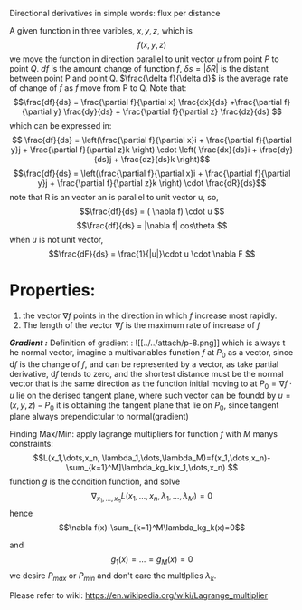 Directional derivatives in simple words: flux per distance  

A given function in three varibles, $x,y,z$, which is
$$f(x, y, z)$$
we move the function in direction parallel to unit vector $u$ from point $P$ to 
point $Q$.
$df$ is the amount change of function $f$, $\delta s = |\delta R|$ is the distant 
between point P and point Q.
$\frac{\delta f}{\delta d}$ is the average rate of change of $f$ as $f$ move from 
P to Q.
Note that:
$$\frac{df}{ds} = \frac{\partial f}{\partial x} \frac{dx}{ds} +\frac{\partial 
    f}{\partial y} \frac{dy}{ds} + \frac{\partial f}{\partial z} \frac{dz}{ds} $$
which can be expressed in:
$$ \frac{df}{ds} = \left(\frac{\partial f}{\partial x}i + \frac{\partial
        f}{\partial y}j + \frac{\partial f}{\partial z}k \right) \cdot
\left( \frac{dx}{ds}i + \frac{dy}{ds}j + \frac{dz}{ds}k \right)$$
$$\frac{df}{ds} = \left(\frac{\partial f}{\partial x}i + \frac{\partial
        f}{\partial y}j + \frac{\partial f}{\partial z}k \right) \cdot
\frac{dR}{ds}$$
note that R is an vector an is parallel to unit vector u, so,
$$\frac{df}{ds} = ( \nabla f) \cdot u $$
$$\frac{df}{ds} =  |\nabla f| cos\theta $$
when $u$ is not unit vector,
$$\frac{dF}{ds} = \frac{1}{|u|}\cdot u \cdot \nabla F $$


# Properties: 
1. the vector $\nabla f$ points in the direction in which $f$ increase most
rapidly.
2. The length of the vector $\nabla f$ is the maximum rate of increase of $f$


***Gradient :***
Definition of gradient :
![[../../attach/p-8.png]]
which is always t he normal vector, imagine a multivariables function $f$ at $P_0$ as a vector, since d$f$ is the change of $f$, and can be represented by a vector, as take partial derivative, d$f$ tends to zero, and the shortest distance must be the normal vector that is the same direction as the function initial moving to at $P_0 =\nabla{f}\cdot u$  lie on the derised tangent plane, where such vector can be foundd by $u =(x,y,z)-P_0$ 
it is obtaining the tangent plane that lie on $P_0$, since tangent plane always prependictular to normal(gradient)

Finding Max/Min:
apply lagrange multipliers for function $f$ with $M$ manys constraints:
$$L(x_1,\dots,x_n, \lambda_1,\dots,\lambda_M)=f(x_1,\dots,x_n)-\sum_{k=1}^M]\lambda_kg_k(x_1,\dots,x_n) $$
function $g$ is the condition function, and solve
$$\nabla_{x_1,\dots,x_n}L(x_1,\dots,x_n, \lambda_1,\dots,\lambda_M)= 0$$
hence 
$$\nabla f(x)-\sum_{k=1}^M\lambda_kg_k(x)=0$$

and $$g_1(x)=\dots=g_M(x)=0$$
we desire $P_{max}$ or $P_{min}$ and don't care the multlplies $\lambda_k$.

Please refer to wiki:
https://en.wikipedia.org/wiki/Lagrange_multiplier